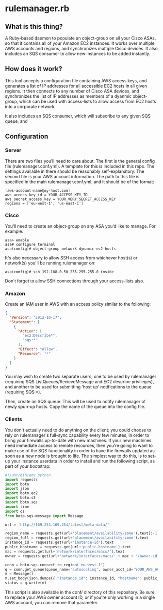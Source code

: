 # rulemanager.rb

## What is this thing?

A Ruby-based daemon to populate an object-group on all your Cisco ASAs, so that it contains all of your Amazon EC2 instances. It works over multiple AWS accounts and regions, and synchronizes multiple Cisco devices. It also includes an SQS consumer to allow new instances to be added instantly.

## How does it work?

This tool accepts a configuration file containing AWS access keys, and generates a list of IP addresses for all accessible EC2 hosts in all given regions. It then connects to any number of Cisco ASA devices, and synchronizes the list of IP addresses as members of a dyanmic object-group, which can be used with access-lists to allow access from EC2 hosts into a corporate network.

It also includes an SQS consumer, which will subscribe to any given SQS queue, and

## Configuration

### Server
There are two files you'll need to care about. The first is the general config file (rulemanager.conf.yml). A template for this is included in this repo. The settings available in there should be reasonably self-explanatory. The second file is your AWS account information. The path to this file is specified in the main rulemanager.conf.yml, and it should be of the format:

    [aws-account-name@my-host.com]
    aws_access_key_id = YOUR_ACCESS_KEY_ID
    aws_secret_access_key = YOUR_VERY_SECRET_ACCESS_KEY
    regions = ['eu-west-1', 'us-east-1']

### Cisco
You'll need to create an object-group on any ASA you'd like to manage. For example:

    asa> enable
    asa# configure terminal
    asa(config)# object-group network dynamic-ec2-hosts

It's also necessary to allow SSH access from whichever host(s) or network(s) you'll be running rulemanager on:

    asa(config)# ssh 192.168.0.50 255.255.255.0 inside

Don't forget to allow SSH connections through your access-lists also.

### Amazon
Create an IAM user in AWS with an access policy similar to the following:

```json
{
  "Version": "2012-10-17",
  "Statement": [
    {
      "Action": [
        "ec2:Describe*",
        "sqs:*"
      ],
      "Effect": "Allow",
      "Resource": "*"
    }
  ]
}
```

You may wish to create two separate users; one to be used by rulemanager (requiring SQS ListQueues/RecieveMessage and EC2 describe privileges), and another to be used for submitting 'host up' notifications to the queue (requiring SQS:*).

Then, create an SQS queue. This will be used to notify rulemanager of newly spun-up hosts. Copy the name of the queue into the config file.

### Clients
You don't actually need to do anything on the client; you could choose to rely on rulemanager's full-sync capability every few minutes, in order to bring your firewalls up-to-date with new machines. If your new machines need immediate access to remote resources, then you're going to want to make use of the SQS functionality in order to have the firewalls updated as soon as a new node is brought to life. The simplest way to do this, is to set-up your instance userdata in order to install and run the following script, as part of your bootstrap:

```python
#!/usr/bin/env python
import requests
import boto
import json
import boto.ec2
import boto.s3
import boto.sqs
import time
import os
from boto.sqs.message import Message

url = 'http://169.254.169.254/latest/meta-data/'

region_name = requests.get(url+'placement/availability-zone').text[:-1]
region_full = requests.get(url+'placement/availability-zone').text
instance_id = requests.get(url+'instance-id').text
public_hostname = requests.get(url+'public-hostname').text
mac = requests.get(url+'network/interfaces/macs/').text
owner = requests.get(url+'network/interfaces/macs/' + mac + '/owner-id').text

conn = boto.sqs.connect_to_region('eu-west-1')
q = conn.get_queue(queue_name='autoscaling', owner_acct_id='YOUR_AWS_ACCOUNT_NUMBER')
m = Message()
m.set_body(json.dumps({ "instance_id": instance_id, "hostname": public_hostname, "state": 'up', "region": region_full, "owner": owner }))
status = q.write(m)
```

This script is also available in the conf/ directory of this repository. Be sure to replace your AWS owner account ID, or if you're only working in a single AWS account, you can remove that parameter.
